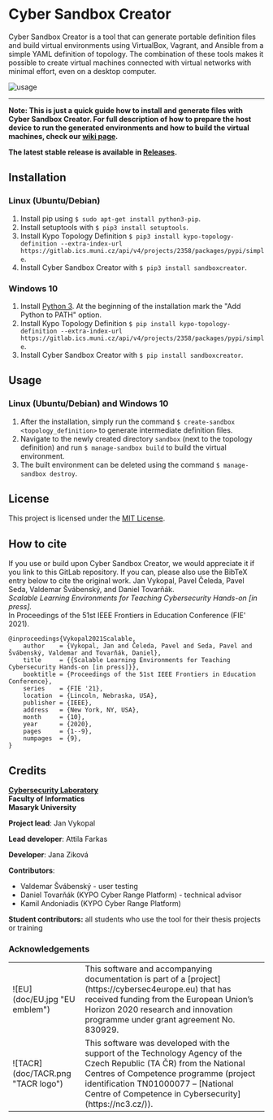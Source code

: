 # Cyber Sandbox Creator

Cyber Sandbox Creator is a tool that can generate portable definition files and build virtual environments using VirtualBox, Vagrant, and Ansible from a simple YAML definition of topology. The combination of these tools makes it possible to create virtual machines connected with virtual networks with minimal effort, even on a desktop computer.

![usage](doc/sandbox_creator_general.svg "Usage")

---

**Note: This is just a quick guide how to install and generate files with Cyber Sandbox Creator. For full description of how to prepare the host device to run the generated environments and how to build the virtual machines, check our [wiki page](https://gitlab.ics.muni.cz/muni-kypo-csc/cyber-sandbox-creator/-/wikis/home).**

**The latest stable release is available in [Releases](https://gitlab.ics.muni.cz/muni-kypo-csc/cyber-sandbox-creator/-/releases).**

## Installation

### Linux (Ubuntu/Debian)

1. Install pip using `$ sudo apt-get install python3-pip`.
2. Install setuptools with `$ pip3 install setuptools`.
3. Install Kypo Topology Definition `$ pip3 install kypo-topology-definition --extra-index-url https://gitlab.ics.muni.cz/api/v4/projects/2358/packages/pypi/simple`.
4. Install Cyber Sandbox Creator with `$ pip3 install sandboxcreator`.

### Windows 10

1. Install [Python 3](https://www.python.org/downloads/windows/). At the beginning of the installation mark the "Add Python to PATH" option.
3. Install Kypo Topology Definition `$ pip install kypo-topology-definition --extra-index-url https://gitlab.ics.muni.cz/api/v4/projects/2358/packages/pypi/simple`.
4. Install Cyber Sandbox Creator with `$ pip install sandboxcreator`.

## Usage

### Linux (Ubuntu/Debian) and Windows 10

1. After the installation, simply run the command `$ create-sandbox <topology_definition>` to generate intermediate definition files.
2. Navigate to the newly created directory `sandbox` (next to the topology definition) and run `$ manage-sandbox build` to build the virtual environment.
3. The built environment can be deleted using the command `$ manage-sandbox destroy`.

## License

This project is licensed under the [MIT License](LICENSE).

## How to cite

If you use or build upon Cyber Sandbox Creator, we would appreciate it if you link to this GitLab repository. If you can, please also use the BibTeX entry below to cite the original work.
Jan Vykopal, Pavel Čeleda, Pavel Seda, Valdemar Švábenský, and Daniel Tovarňák.\
*Scalable Learning Environments for Teaching Cybersecurity Hands-on [in press].*\
In Proceedings of the 51st IEEE Frontiers in Education Conference (FIE' 2021).
```
@inproceedings{Vykopal2021Scalable,
    author    = {Vykopal, Jan and Čeleda, Pavel and Seda, Pavel and Švábenský, Valdemar and Tovarňák, Daniel},
    title     = {{Scalable Learning Environments for Teaching Cybersecurity Hands-on [in press]}},
    booktitle = {Proceedings of the 51st IEEE Frontiers in Education Conference},
    series    = {FIE '21},
    location  = {Lincoln, Nebraska, USA},
    publisher = {IEEE},
    address   = {New York, NY, USA},
    month     = {10},
    year      = {2020},
    pages     = {1--9},
    numpages  = {9},
}
```

## Credits

**[Cybersecurity Laboratory](https://kypo.fi.muni.cz)**\
**Faculty of Informatics**\
**Masaryk University**

**Project lead**: Jan Vykopal

**Lead developer**: Attila Farkas

**Developer**: Jana Ziková

**Contributors**:

- Valdemar Švábenský - user testing
- Daniel Tovarňák (KYPO Cyber Range Platform) - technical advisor
- Kamil Andoniadis (KYPO Cyber Range Platform)

**Student contributors:**  all students who use the tool for their thesis projects or training

### Acknowledgements

<table>
  <tr>
    <td>![EU](doc/EU.jpg "EU emblem")</td>
    <td>
This software and accompanying documentation is part of a [project](https://cybersec4europe.eu) that has received funding from the European Union’s Horizon 2020 research and innovation programme under grant agreement No. 830929.
</td>
  </tr>
  <tr>
      <td>![TACR](doc/TACR.png "TACR logo")</td>
      <td>This software was developed with the support of the Technology Agency of the Czech Republic (TA ČR) from the National Centres of Competence programme (project identification TN01000077 – [National Centre of Competence in Cybersecurity](https://nc3.cz/)). 
      </td>
  </tr>
 </table>




